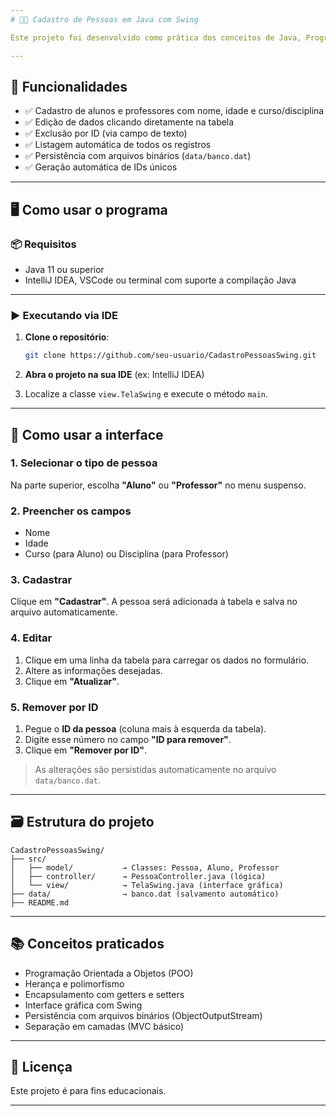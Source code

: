 ```yaml
---
# 🧑‍💼 Cadastro de Pessoas em Java com Swing

Este projeto foi desenvolvido como prática dos conceitos de Java, Programação Orientada a Objetos (POO) e persistência com arquivos. Ele possui uma interface gráfica feita com **Swing**, onde você pode cadastrar, editar, listar e excluir **Alunos** e **Professores**.

---
```


## 🎯 Funcionalidades

- ✅ Cadastro de alunos e professores com nome, idade e curso/disciplina  
- ✅ Edição de dados clicando diretamente na tabela  
- ✅ Exclusão por ID (via campo de texto)  
- ✅ Listagem automática de todos os registros  
- ✅ Persistência com arquivos binários (`data/banco.dat`)  
- ✅ Geração automática de IDs únicos

---

## 🖥️ Como usar o programa

### 📦 Requisitos

- Java 11 ou superior  
- IntelliJ IDEA, VSCode ou terminal com suporte a compilação Java

---

### ▶️ Executando via IDE

1. **Clone o repositório**:

   ```bash
   git clone https://github.com/seu-usuario/CadastroPessoasSwing.git

2. **Abra o projeto na sua IDE** (ex: IntelliJ IDEA)

3. Localize a classe `view.TelaSwing` e execute o método `main`.

---

## 📘 Como usar a interface

### 1. **Selecionar o tipo de pessoa**

Na parte superior, escolha **"Aluno"** ou **"Professor"** no menu suspenso.

### 2. **Preencher os campos**

* Nome
* Idade
* Curso (para Aluno) ou Disciplina (para Professor)

### 3. **Cadastrar**

Clique em **"Cadastrar"**. A pessoa será adicionada à tabela e salva no arquivo automaticamente.

### 4. **Editar**

1. Clique em uma linha da tabela para carregar os dados no formulário.
2. Altere as informações desejadas.
3. Clique em **"Atualizar"**.

### 5. **Remover por ID**

1. Pegue o **ID da pessoa** (coluna mais à esquerda da tabela).
2. Digite esse número no campo **"ID para remover"**.
3. Clique em **"Remover por ID"**.

> As alterações são persistidas automaticamente no arquivo `data/banco.dat`.

---

## 🗃️ Estrutura do projeto

```
CadastroPessoasSwing/
├── src/
│   ├── model/           → Classes: Pessoa, Aluno, Professor
│   ├── controller/      → PessoaController.java (lógica)
│   └── view/            → TelaSwing.java (interface gráfica)
├── data/                → banco.dat (salvamento automático)
├── README.md
```
---

## 📚 Conceitos praticados

* Programação Orientada a Objetos (POO)
* Herança e polimorfismo
* Encapsulamento com getters e setters
* Interface gráfica com Swing
* Persistência com arquivos binários (ObjectOutputStream)
* Separação em camadas (MVC básico)

---

## 📝 Licença

Este projeto é para fins educacionais.

---


